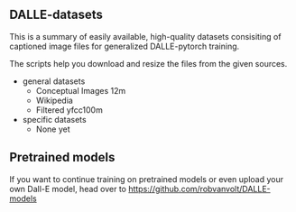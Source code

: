 ## DALLE-datasets
This is a summary of easily available, high-quality datasets consisiting of captioned image files for generalized DALLE-pytorch training.

The scripts help you download and resize the files from the given sources.

* general datasets
  * Conceptual Images 12m
  * Wikipedia
  * Filtered yfcc100m
* specific datasets
  * None yet


## Pretrained models

If you want to continue training on pretrained models or even upload your own Dall-E model, head over to https://github.com/robvanvolt/DALLE-models
